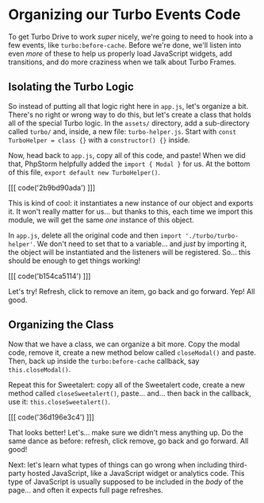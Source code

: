 # Organizing our Turbo Events Code

To get Turbo Drive to work *super* nicely, we're going to need to hook into a few
events, like `turbo:before-cache`. Before we're done, we'll listen into even
*more* of these to help us properly load JavaScript widgets, add transitions,
and do more craziness when we talk about Turbo Frames.

## Isolating the Turbo Logic

So instead of putting all that logic right here in `app.js`, let's organize a bit.
There's no right or wrong way to do this, but let's create a class that holds all
of the special Turbo logic. In the `assets/` directory, add a sub-directory called
`turbo/` and, inside, a new file: `turbo-helper.js`. Start with `const
TurboHelper = class {}` with a `constructor() {}` inside.

Now, head back to `app.js`, copy all of this code, and paste! When we did that,
PhpStorm helpfully added the `import { Modal }` for us. At the bottom of this file,
`export default new TurboHelper()`.

[[[ code('2b9bd90ada') ]]]

This is kind of cool: it instantiates a new instance of our object and exports it.
It won't really matter for us... but thanks to this, each time we import this module,
we will get the same *one* instance of this object.

In `app.js`, delete all the original code and then `import './turbo/turbo-helper'`.
We don't need to set that to a variable... and *just* by importing it, the object
will be instantiated and the listeners will be registered. So... this should be
enough to get things working!

[[[ code('b154ca5114') ]]]

Let's try! Refresh, click to remove an item, go back and go forward. Yep! All good.

## Organizing the Class

Now that we have a class, we can organize a bit more. Copy the modal code, remove
it, create a new method below called `closeModal()` and paste. Then, back up
inside the `turbo:before-cache` callback, say `this.closeModal()`.

Repeat this for Sweetalert: copy all of the Sweetalert code, create a new method
called `closeSweetalert()`, paste... and... then back in the callback, use it:
`this.closeSweetalert()`.

[[[ code('36d196e3c4') ]]]

That looks better! Let's... make sure we didn't mess anything up. Do the same
dance as before: refresh, click remove, go back and go forward. All good!

Next: let's learn what types of things can go wrong when including third-party hosted
JavaScript, like a JavaScript widget or analytics code. This type of JavaScript
is usually supposed to be included in the *body* of the page... and often it expects
full page refreshes.

